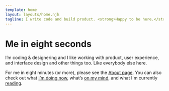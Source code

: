 ```yaml
---
template: home
layout: layouts/home.njk
tagline: I write code and build product. <strong>Happy to be here.</strong>
---
```


# Me in eight seconds

I’m coding & designering and I like working with product, user experience, and interface design and other things too. Like everybody else here.

For me in eight minutes (or more), please see the [About page](/about). You can also check out what [I’m doing now](/now), what’s [on my mind](/mind), and what I'm currently [reading](/reading).
